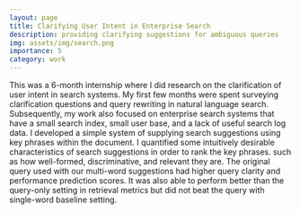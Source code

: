 ```yaml
---
layout: page
title: Clarifying User Intent in Enterprise Search
description: providing clarifying suggestions for ambiguous queries
img: assets/img/search.png
importance: 5
category: work
---
```


This was a 6-month internship where I did research on the clarification of user intent in search systems. My first few months were spent surveying clarification questions and query rewriting in natural language search. Subsequently, my work also focused on enterprise search systems that have a small search index, small user base, and a lack of useful search log data. I developed a simple system of supplying search suggestions using key phrases within the document. I quantified some intuitively desirable characteristics of search suggestions in order to rank the key phrases. such as how well-formed, discriminative, and relevant they are. The original query used with our multi-word suggestions had higher query clarity and performance prediction scores. It was also able to perform better than the query-only setting in retrieval metrics but did not beat the query with single-word baseline setting.